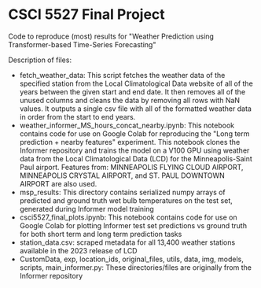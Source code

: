 # CSCI 5527 Final Project

Code to reproduce (most) results for "Weather Prediction using Transformer-based Time-Series Forecasting"

Description of files:
- fetch_weather_data: This script fetches the weather data of the specified station from the  Local Climatological Data website of all of the years between the given start and end date. It then removes all of the unused columns and cleans the data by removing all rows with NaN values. It outputs a single csv file with all of the formatted weather data in order from the start to end years.
- weather_informer_MS_hours_concat_nearby.ipynb: This notebook contains code for use on Google Colab for reproducing the "Long term prediction + nearby features" experiment. This notebook clones the Informer repository and trains the model on a V100 GPU using weather data from the Local Climatological Data (LCD) for the Minneapolis-Saint Paul airport.
Features from: MINNEAPOLIS FLYING CLOUD AIRPORT, MINNEAPOLIS CRYSTAL AIRPORT, and ST. PAUL DOWNTOWN AIRPORT are also used.
- msp_results: This directory contains serialized numpy arrays of predicted and ground truth wet bulb temperatures on the test set, generated during Informer model training
- csci5527_final_plots.ipynb: This notebook contains code for use on Google Colab for plotting Informer test set predictions vs ground truth for both short term and long term prediction tasks
- station_data.csv: scraped metadata for all 13,400 weather stations available in the 2023 release of LCD
- CustomData, exp, location_ids, original_files, utils, data, img, models, scripts, main_informer.py: These directories/files are originally from the Informer repository